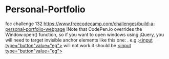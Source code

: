 # Personal-Portfolio
fcc challenge 132
https://www.freecodecamp.com/challenges/build-a-personal-portfolio-webpage
!Note that CodePen.io overrides the Window.open() function, so if you want to open windows using jQuery, you will need to target invisible anchor elements like this one: <a target='_blank'>.
e.g.:<a href="#"><input type="button"value="eg"></a> will not work.it should be 
<a href="#" target='_blank'><input type="button"value="eg"></a>

